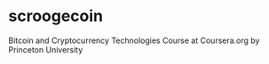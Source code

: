 # scroogecoin
Bitcoin and Cryptocurrency Technologies Course at Coursera.org by Princeton University
